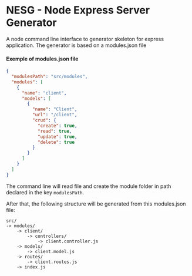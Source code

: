 # NESG - Node Express Server Generator

A node command line interface to generator skeleton for express application.
The generator is based on a modules.json file

#### Exemple of modules.json file

```json
{
  "modulesPath": "src/modules",
  "modules": [
    {
      "name": "client",
      "models": [
        {
          "name": "Client",
          "url": "/client",
          "crud": {
            "create": true,
            "read": true,
            "update": true,
            "delete": true
          }
        }
      ]
    }
  ]
}
```

The command line will read file and create the module folder in path declared in the key `modulesPath`.

After that, the following structure will be generated from this modules.json file:

```
src/
-> modules/
    -> client/
        -> controllers/
            -> client.controller.js
    -> models/
        -> client.model.js
    -> routes/
        -> client.routes.js
    -> index.js
```

